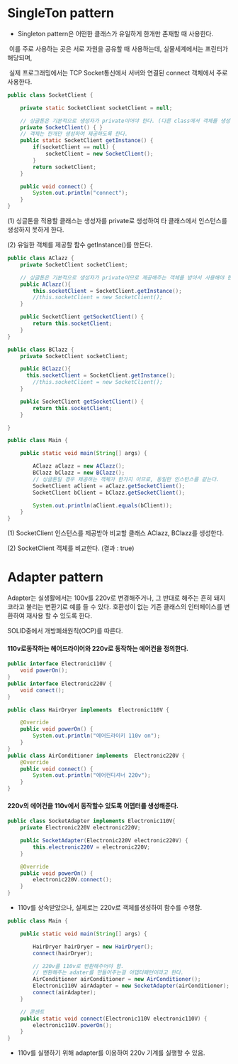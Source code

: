 # SingleTon pattern

- Singleton pattern은 어떤한 클래스가 유일하게 한개만 존재할 때 사용한다.

​      이를 주로 사용하는 곳은 서로 자원을 공유할 때 사용하는데, 실물세계에서는 프린터가 해당되며,

​      실제 프로그래밍에서는 TCP Socket통신에서 서버와 연결된 connect 객체에서 주로 사용한다.



```java
public class SocketClient {

    private static SocketClient socketClient = null;

    // 싱글톤은 기본적으로 생성자가 private이어야 한다. (다른 class에서 객체를 생성못하게.)
    private SocketClient() { }
    // 객체는 한개만 생성하여 제공하도록 한다.
    public static SocketClient getInstance() {
        if(socketClient == null) {
            socketClient = new SocketClient();
        }
        return socketClient;
    }

    public void connect() {
        System.out.println("connect");
    }
}
```

(1)  싱글톤을 적용할 클래스는 생성자를 private로 생성하여 타 클래스에서 인스턴스를 생성하지 못하게 한다.

(2) 유일한 객체를 제공할 함수 getInstance()를 만든다.



```java
public class AClazz {
    private SocketClient socketClient;

    // 싱글톤은 기본적으로 생성자가 private이므로 제공해주는 객체를 받아서 사용해야 한다.
    public AClazz(){
        this.socketClient = SocketClient.getInstance();
        //this.socketClient = new SocketClient();
    }

    public SocketClient getSocketClient() {
        return this.socketClient;
    }
}
```



```java
public class BClazz {
    private SocketClient socketClient;

    public BClazz(){
      this.socketClient = SocketClient.getInstance();
        //this.socketClient = new SocketClient();
    }

    public SocketClient getSocketClient() {
        return this.socketClient;
    }

}
```



```java
public class Main {

    public static void main(String[] args) {

        AClazz aClazz = new AClazz();
        BClazz bClazz = new BClazz();
        // 싱글톤일 경우 제공하는 객체가 한가지 이므로, 동일한 인스턴스를 같는다.
        SocketClient aClient = aClazz.getSocketClient();
        SocketClient bClient = bClazz.getSocketClient();

        System.out.println(aClient.equals(bClient));
    }
}

```

(1) SocketClient 인스턴스를 제공받아 비교할 클래스 AClazz, BClazz를 생성한다.

(2) SocketClient 객체를 비교한다. (결과 : true)







# Adapter pattern

Adapter는 실생활에서는 100v를 220v로 변경해주거나, 그 반대로 해주는 흔히 돼지코라고 불리는 변환기로 예를 들 수 있다. 호환성이 없는 기존 클래스의 인터페이스를 변환하여 재사용 할 수 있도록 한다.

SOLID중에서 개방폐쇄원칙(OCP)를 따른다.





#### 110v로동작하는 헤어드라이어와 220v로 동작하는 에어컨을 정의한다.

```java
public interface Electronic110V {
    void powerOn();
}
public interface Electronic220V {
    void conect();
}

public class HairDryer implements  Electronic110V {

    @Override
    public void powerOn() {
        System.out.println("에어드라이키 110v on");
    }
}
public class AirConditioner implements  Electronic220V {
    @Override
    public void connect() {
        System.out.println("에어컨디셔너 220v");
    }
}
```



#### 220v의 에어컨을 110v에서 동작할수 있도록  어뎁터를 생성해준다.

```java
public class SocketAdapter implements Electronic110V{
    private Electronic220V electronic220V;

    public SocketAdapter(Electronic220V electronic220V) {
        this.electronic220V = electronic220V;
    }

    @Override
    public void powerOn() {
        electronic220V.connect();
    }
}
```

- 110v를 상속받았으나, 실제로는  220v로 객체를생성하여 함수를 수행함.



```java
public class Main {

    public static void main(String[] args) {

        HairDryer hairDryer = new HairDryer();
        connect(hairDryer);

        // 220v를 110v로 변환해주어야 함.
        // 변환해주는 adater를 만들어주는걸 어뎁터패턴이라고 한다.
        AirConditioner airConditioner = new AirConditioner();
        Electronic110V airAdapter = new SocketAdapter(airConditioner);
        connect(airAdapter);
    }

    // 콘센트
    public static void connect(Electronic110V electronic110V) {
        electronic110V.powerOn();
    }
}

```

- 110v를 실행하기 위해 adapter를 이용하여 220v 기계를 실행할 수 있음.